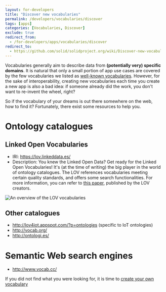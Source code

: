 ```yaml
---
layout: for-developers
title: "Discover new vocabularies"
permalink: /developers/vocabularies/discover
tags: [apps]
categories: [Vocabularies, Discover]
exclude: true
redirect_from:
  - /for-developers/apps/vocabularies/discover
redirect_to:
  - https://github.com/solid/solidproject.org/wiki/Discover-new-vocabularies
---
```


Vocabularies generally aim to describe data from **(potentially very) specific domains**. It is natural that only a small portion of app use cases are covered by the few vocabularies we listed as [well-known vocabularies](/developers/vocabularies/well-known). However, for the sake of interoperability, creating new vocabularies each time you create a new app is also a bad idea: if someone already did the work, you don't want to re-invent the wheel, right?

So if the vocabulary of your dreams is out there somewhere on the web, how to find it? Fortunately, there exist some resources to help you.

# Ontology catalogues

## Linked Open Vocabularies

- IRI: https://lov.linkeddata.es/
- Description: You knew the Linked Open Data? Get ready for the Linked Open Vocabularies! It's (at the time of writing) the big player in the world of ontology catalogues. The LOV references vocabularies meeting certain quality standards, and offers some search functionalities. For more information, you can refer to [this paper](https://www.researchgate.net/profile/Ghislain_Atemezing/publication/312015882_Linked_Open_Vocabularies_LOV_A_gateway_to_reusable_semantic_vocabularies_on_the_Web/links/59fc2870aca272347a1f33f5/Linked-Open-Vocabularies-LOV-A-gateway-to-reusable-semantic-vocabularies-on-the-Web.pdf), published by the LOV creators.

![An overview of the LOV vocabularies]({{site.baseurl}}/assets/img/tutorials/vocabularies/lov_test.png)

## Other catalogues

- http://lov4iot.appspot.com/?p=ontologies (specific to IoT ontologies)
- http://vocab.org/
- http://ontologi.es/

# Semantic Web search engines

- http://www.vocab.cc/

If you did not find what you were looking for, it is time to [create your own vocabulary](/developers/vocabularies/create)
